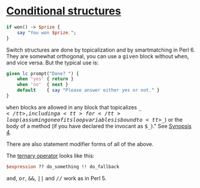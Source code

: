 [1]: http://rosettacode.org/wiki/Conditional_structures

# [Conditional structures][1]

```perl
if won() -> $prize {
    say "You won $prize.";
}
```


Switch structures are done by topicalization and by smartmatching in Perl 6. They are somewhat orthogonal, you can use a <tt>given</tt> block without <tt>when</tt>, and vice versa. But the typical use is:

```perl
given lc prompt("Done? ") {
    when 'yes' { return }
    when 'no'  { next }
    default    { say "Please answer either yes or not." }
}
```


<tt>when</tt> blocks are allowed in any block that topicalizes <tt>$\_</tt>, including a
<tt>for</tt> loop (assuming one of its loop variables is bound to <tt>$\_</tt>)
or the body of a method (if you have declared the invocant as <tt>$\_</tt>)." See [Synopsis 4](http://perlcabal.org/syn/S04.html#Switch_statements).



There are also statement modifier forms of all of the above.



The [ternary operator](http://en.wikipedia.org/wiki/ternary_operator) looks like this:

```perl
$expression ?? do_something !! do_fallback
```


<tt>and</tt>, <tt>or</tt>, <tt>&amp;&amp;</tt>, <tt>||</tt> and <tt>//</tt> work as in Perl 5.